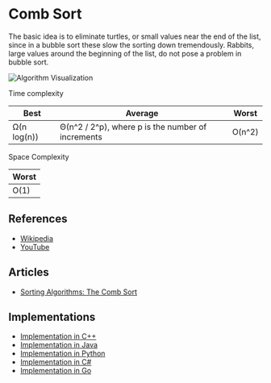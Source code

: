 # Comb Sort

The basic idea is to eliminate turtles, or small values near the end of the list, since in a bubble sort these slow the sorting down tremendously. Rabbits, large values around the beginning of the list, do not pose a problem in bubble sort.

![Algorithm Visualization](https://upload.wikimedia.org/wikipedia/commons/4/46/Comb_sort_demo.gif)

Time complexity

| Best        |  Average                                              | Worst  |
| --------    | --------                                              | ------ |
| Ω(n log(n)) |  Θ(n^2 / 2^p), where p is the number of increments    | O(n^2) |

Space Complexity

|        Worst        |
|---------------------|
|        O(1)         |

## References

* [Wikipedia](https://en.wikipedia.org/wiki/Comb_sort)
* [YouTube](https://youtu.be/X5DKBwDL0kU)

## Articles
* [Sorting Algorithms: The Comb Sort](http://buffered.io/posts/sorting-algorithms-the-comb-sort/)

## Implementations

* [Implementation in C++](https://www.geeksforgeeks.org/comb-sort/)
* [Implementation in Java](https://www.geeksforgeeks.org/comb-sort/)
* [Implementation in Python](https://www.geeksforgeeks.org/comb-sort/)
* [Implementation in C#](https://www.geeksforgeeks.org/comb-sort/)
* [Implementation in Go](http://www.golangprograms.com/golang-program-for-implementation-of-combsort.html)
